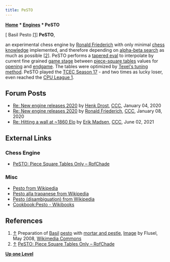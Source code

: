 ```yaml
---
title: PeSTO
---
```

**[Home](Home "Home") \* [Engines](Engines "Engines") \* PeSTO**



[ Basil Pesto <a id="cite-note-1" href="#cite-ref-1">[1]</a>
**PeSTO**,  

an experimental chess engine by [Ronald Friederich](Ronald_Friederich "Ronald Friederich") with only minimal [chess knowledge](Knowledge "Knowledge") implemented, and therefore depending on [alpha-beta search](Alpha-Beta "Alpha-Beta") as much as possible <a id="cite-note-2" href="#cite-ref-2">[2]</a>.
PeSTO performs a [tapered eval](Tapered_Eval "Tapered Eval") to interpolate by current fine grained [game stage](Game_Phases "Game Phases") between [piece-square tables](Piece-Square_Tables "Piece-Square Tables") values for [opening](Opening "Opening") and [endgame](Endgame "Endgame"). 
The tables were optimized by [Texel's tuning method](Texel%27s_Tuning_Method "Texel's Tuning Method"). PeSTO played the [TCEC Season 17](TCEC_Season_17 "TCEC Season 17") - and two times as lucky loser, even reached the [CPU League 1](TCEC_Season_17#First "TCEC Season 17").



## Forum Posts


* [Re: New engine releases 2020](http://www.talkchess.com/forum3/viewtopic.php?f=2&t=72613&start=8) by [Henk Drost](index.php?title=Henk_Drost&action=edit&redlink=1 "Henk Drost (page does not exist)"), [CCC](CCC "CCC"), January 04, 2020
* [Re: New engine releases 2020](http://www.talkchess.com/forum3/viewtopic.php?f=2&t=72613&start=17) by [Ronald Friederich](Ronald_Friederich "Ronald Friederich"), [CCC](CCC "CCC"), January 08, 2020
* [Re: Hitting a wall at ~1860 Elo](http://www.talkchess.com/forum3/viewtopic.php?f=7&t=77427&start=17) by [Erik Madsen](Erik_Madsen "Erik Madsen"), [CCC](CCC "CCC"), June 02, 2021


## External Links


### Chess Engine


* [PeSTO: Piece Square Tables Only – RofChade](https://rofchade.nl/?p=307)


### Misc


* [Pesto from Wikipedia](https://en.wikipedia.org/wiki/Pesto)
* [Pesto alla trapanese from Wikipedia](https://en.wikipedia.org/wiki/Pesto_alla_trapanese)
* [Pesto (disambiguation) from Wikipedia](https://en.wikipedia.org/wiki/Pesto_(disambiguation))
* [Cookbook:Pesto - Wikibooks](https://en.wikibooks.org/wiki/Cookbook:Pesto)


## References


1. <a id="cite-ref-1" href="#cite-note-1">↑</a> Preparation of [Basil](https://en.wikipedia.org/wiki/Basil) [pesto](https://en.wikipedia.org/wiki/Pesto) with [mortar and pestle](https://en.wikipedia.org/wiki/Mortar_and_pestle), [Image](https://commons.wikimedia.org/wiki/File:BasilkumPesto.jpg) by Flusel, May 2008, [Wikimedia Commons](https://en.wikipedia.org/wiki/Wikimedia_Commons)
2. <a id="cite-ref-2" href="#cite-note-2">↑</a> [PeSTO: Piece Square Tables Only – RofChade](https://rofchade.nl/?p=307)

**[Up one Level](Engines "Engines")**







 

